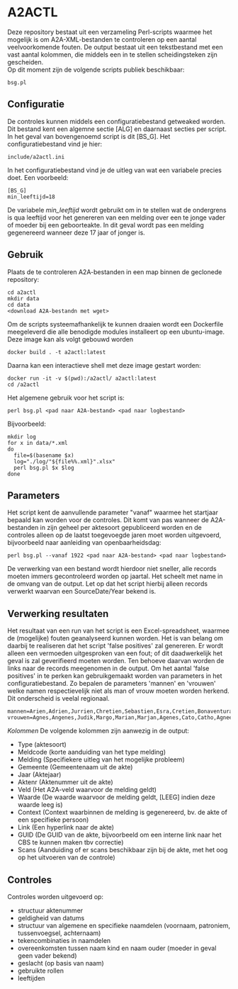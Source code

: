 # A2ACTL
Deze repository bestaat uit een verzameling Perl-scripts waarmee het mogelijk is om A2A-XML-bestanden te controleren op een aantal veelvoorkomende fouten. De output bestaat uit een tekstbestand met een vast aantal kolommen, die middels een in te stellen scheidingsteken zijn gescheiden.  
Op dit moment zijn de volgende scripts publiek beschikbaar:
```
bsg.pl
```
## Configuratie
De controles kunnen middels een configuratiebestand getweaked worden. Dit bestand kent een algemne sectie [ALG] en daarnaast secties per script. In het geval van bovengenoemd script is dit [BS_G].
Het configuratiebestand vind je hier:
```
include/a2actl.ini
```
In het configuratiebestand vind je de uitleg van wat een variabele precies doet. Een voorbeeld:
```
[BS_G]
min_leeftijd=18
```
De variabele *min_leeftijd* wordt gebruikt om in te stellen wat de ondergrens is qua leeftijd voor het genereren van een melding over een te jonge vader of moeder bij een geboorteakte. In dit geval wordt pas een melding gegenereerd wanneer deze 17 jaar of jonger is.
## Gebruik
Plaats de te controleren A2A-bestanden in een map binnen de geclonede repository:
```
cd a2actl
mkdir data
cd data
<download A2A-bestandn met wget>
```
Om de scripts systeemafhankelijk te kunnen draaien wordt een Dockerfile meegeleverd die alle benodigde modules installeert op een ubuntu-image. Deze image kan als volgt gebouwd worden
```
docker build . -t a2actl:latest
```
Daarna kan een interactieve shell met deze image gestart worden:
```
docker run -it -v $(pwd):/a2actl/ a2actl:latest
cd /a2actl
```
Het algemene gebruik voor het script is:
```
perl bsg.pl <pad naar A2A-bestand> <pad naar logbestand>
```
Bijvoorbeeld:
```
mkdir log
for x in data/*.xml
do
  file=$(basename $x)
  log="./log/"${file%%.xml}".xlsx"
  perl bsg.pl $x $log
done
```
## Parameters
Het script kent de aanvullende parameter "vanaf" waarmee het startjaar bepaald kan worden voor de controles. Dit komt van pas wanneer de A2A-bestanden in zijn geheel per aktesoort gepubliceerd worden en de controles alleen op de laatst toegevoegde jaren moet worden uitgevoerd, bijvoorbeeld naar aanleiding van openbaarheidsdag:
```
perl bsg.pl --vanaf 1922 <pad naar A2A-bestand> <pad naar logbestand>
```
De verwerking van een bestand wordt hierdoor niet sneller, alle records moeten immers gecontroleerd worden op jaartal. Het scheelt met name in de omvang van de output.
Let op dat het script hierbij alleen records verwerkt waarvan een SourceDate/Year bekend is.
## Verwerking resultaten
Het resultaat van een run van het script is een Excel-spreadsheet, waarmee de (mogelijke) fouten geanalyseerd kunnen worden. Het is van belang om daarbij te realiseren dat het script 'false positives' zal genereren. Er wordt alleen een vermoeden uitgesproken van een fout; of dit daadwerkelijk het geval is zal geverifieerd moeten worden. Ten behoeve daarvan worden de links naar de records meegenomen in de output.
Om het aantal 'false positives' in te perken kan gebruikgemaakt worden van parameters in het configuratiebestand. Zo bepalen de parameters 'mannen' en 'vrouwen' welke namen respectievelijk niet als man of vrouw moeten worden herkend. Dit onderscheid is veelal regionaal.
```
mannen=Arien,Adrien,Jurrien,Chretien,Sebastien,Esra,Cretien,Bonaventura,Josua,Jozua,Bastien,Juda,Julien,Jurien,Lucien,Martien
vrouwen=Agnes,Angenes,Judik,Margo,Marian,Marjan,Agenes,Cato,Catho,Agnees,Angenees,Agnus,Gertrudes,Gertrudus
```
*Kolommen*
De volgende kolommen zijn aanwezig in de output:
- Type (aktesoort)
- Meldcode (korte aanduiding van het type melding)
- Melding (Specifiekere uitleg van het mogelijke probleem)
- Gemeente (Gemeentenaam uit de akte)
- Jaar (Aktejaar)
- Aktenr (Aktenummer uit de akte)
- Veld (Het A2A-veld waarvoor de melding geldt)
- Waarde (De waarde waarvoor de melding geldt, [LEEG] indien deze waarde leeg is)
- Context (Context waarbinnen de melding is gegenereerd, bv. de akte of een specifieke persoon)
- Link (Een hyperlink naar de akte)
- GUID (De GUID van de akte, bijvoorbeeld om een interne link naar het CBS te kunnen maken tbv correctie)
- Scans (Aanduiding of er scans beschikbaar zijn bij de akte, met het oog op het uitvoeren van de controle)
## Controles
Controles worden uitgevoerd op:
- structuur aktenummer
- geldigheid van datums
- structuur van algemene en specifieke naamdelen (voornaam, patroniem, tussenvoegsel, achternaam)
- tekencombinaties in naamdelen
- overeenkomsten tussen naam kind en naam ouder (moeder in geval geen vader bekend)
- geslacht (op basis van naam)
- gebruikte rollen
- leeftijden
